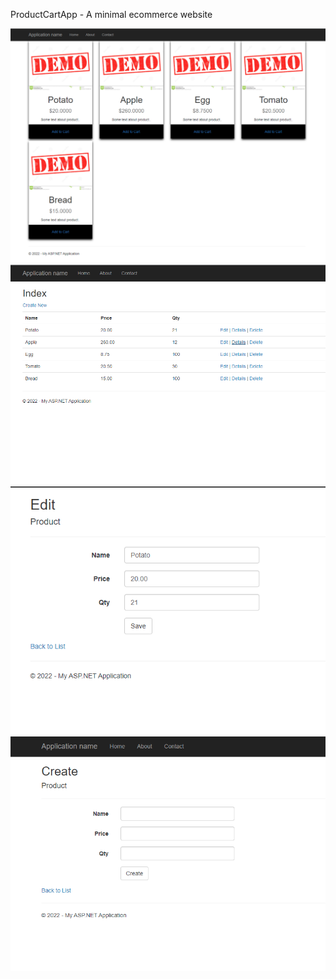 ProductCartApp - A minimal ecommerce website

<img src="/Screenshot/Screenshot 2022-02-24 133621.png">
<img src="Screenshot/Screenshot 2022-02-24 133924.png">
<img src="Screenshot/Screenshot 2022-02-24 133946.png">
<img src="Screenshot/Screenshot 2022-02-24 134011.png">
